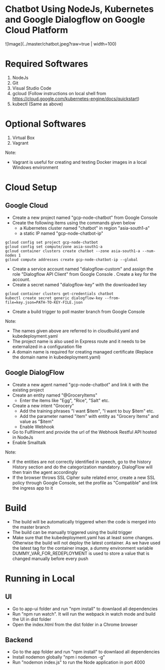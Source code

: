 # Chatbot Using NodeJs, Kubernetes and Google Dialogflow on Google Cloud Platform

![Image](../master/chatbot.jpeg?raw=true | width=100)


# Required Softwares

1. NodeJs
2. Git
3. Visual Studio Code
4. gcloud (Follow instructions on local shell from https://cloud.google.com/kubernetes-engine/docs/quickstart)
5. kubectl (Same as above)

# Optional Softwares

1. Virtual Box
2. Vagrant

Note: 

- Vagrant is useful for creating and testing Docker images in a local Windows environment

# Cloud Setup

## Google Cloud

- Create a new project named "gcp-node-chatbot" from Google Console
- Create the following items using the commands given below
  - a Kubernetes cluster named "chatbot" in region "asia-south1-a" 
  - a static IP named "gcp-node-chatbot-ip"

```
gcloud config set project gcp-node-chatbot
gcloud config set compute/zone asia-south1-a
gcloud container clusters create chatbot --zone asia-south1-a --num-nodes 1
gcloud compute addresses create gcp-node-chatbot-ip --global
```
- Create a service account named "dialogflow-custom" and assign the role "Dialogflow API Client" from Google Console . Create a key for the account.
- Create a secret named "dialogflow-key" with the downloaded key
```
gcloud container clusters get-credentials chatbot
kubectl create secret generic dialogflow-key --from-file=key.json=PATH-TO-KEY-FILE.json
```
- Create a build trigger to poll master branch from Google Console

Note: 

- The names given above are referred to in cloudbuild.yaml and kubedeployment.yaml
- The project name is also used in Express route and it needs to be externalized in a configuration file
- A domain name is required for creating managed certificate (Replace the domain name in kubedeployment.yaml)

## Google DialogFlow

- Create a new agent named "gcp-node-chatbot" and link it with the existing project
- Create an entity named "@GroceryItems"
   - Enter the items like "Egg", "Rice", "Salt" etc.
- Create a new intent "Grocery"
   - Add the training phrases "I want $item", "I want to buy $item" etc.
   - Add the parameter named "item" with entity as "Grocery Items" and value as "$item"
   - Enable Webhook
-  Go to Fulfilment and provide the url of the Webhook Restful API hosted in NodeJs
- Enable Smalltalk

Note:

- If the entities are not correctly identified in speech, go to the history History section and do the categorization mandatory. DialogFlow will then train the agent accordingly
- If the browser throws SSL Cipher suite related error, create a new SSL policy through Google Console, set the profile as "Compatible" and link the ingress app to it

# Build

- The build will be automatically triggered when the code is merged into the master branch
- The build can be manually triggered using the build trigger
- Make sure that the kubedeployment.yaml has at least some changes. Otherwise the build will not deploy the latest container. As we have used the latest tag for the container image, a dummy environment variable DUMMY_VAR_FOR_REDEPLOYMENT is used to store a value that is changed manually before every push


# Running in Local

## UI

- Go to app-ui folder and run "npm install" to downlaod all dependencies 
- Run "npm run watch". It will run the webpack in watch mode and build the UI in dist folder
- Open the index.html from the dist folder in a Chrome browser

## Backend

- Go to the app folder and run "npm install" to downlaod all dependencies 
- Install nodemon globally "npm i nodemon -g"
- Run "nodemon index.js" to run the Node application in port 4000